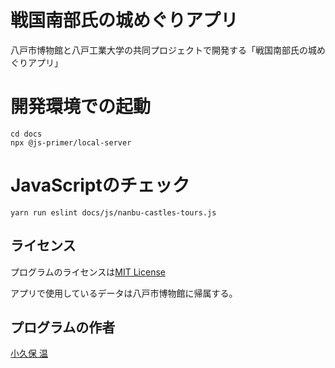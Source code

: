 # 戦国南部氏の城めぐりアプリ
八戸市博物館と八戸工業大学の共同プロジェクトで開発する「戦国南部氏の城めぐりアプリ」

# 開発環境での起動

```
cd docs
npx @js-primer/local-server
```

# JavaScriptのチェック

```yarn run eslint docs/js/nanbu-castles-tours.js```

## ライセンス
プログラムのライセンスは[MIT License](LICENSE.txt)

アプリで使用しているデータは八戸市博物館に帰属する。

## プログラムの作者
[小久保 温](https://akokubo.github.io/)
